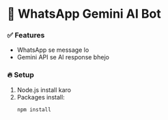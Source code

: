 # 🤖 WhatsApp Gemini AI Bot

### ✅ Features
- WhatsApp se message lo
- Gemini API se AI response bhejo

### 🔥 Setup
1. Node.js install karo
2. Packages install:
   ```bash
   npm install